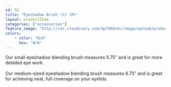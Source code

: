 ```yaml
---
id: 52
title: "Eyeshadow Brush (S) (M)"
layout: productItem
categories: ["accessories"]
feature_image: "http://res.cloudinary.com/dp79ddrmc/image/upload/products/eyeshadowBrush.jpg"
colors:
    - color: "N/A"
      hex: "N/A"
---
```

Our small eyeshadow blending brush measures 5.75” and is great for more detailed eye work.
<br/><br/>
Our medium-sized eyeshadow blending brush measures 6.75” and is great for achieving neat, full coverage on your eyelids.
